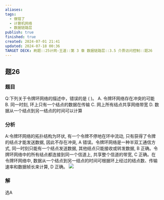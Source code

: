```yaml
---
aliases: 
tags:
  - 做错了
  - 计算机网络
  - 数据链路层
publish: true
finished: true
created: 2024-07-01 21:41
updated: 2024-07-18 00:36
TARGET DECK: 刷题::25计网-王道::第 3 章 数据链路层::3.5 介质访问控制::题26
---
```


## 题26
### 题目
Q:下列关于令牌环网络的描述中，错误的是 ( )。
A. 令牌环网络存在冲突的可能
B. 同一时刻, 环上只有一个结点的数据在传输
C. 网上所有结点共享网络带宽
D. 数据从一个结点到另一结点的时间可以计算
### 分析
A:令牌环网络的拓扑结构为环状, 有一个令牌不停地在环中流动, 只有获得了令牌的结点才能发送数据, 因此不存在冲突, A 错误。令牌环网络是一种半双工通信方式, 同一时刻只能有一个结点发送数据, 其他结点只能接收或转发数据, B 正确。令牌环网络中的所有结点都连接到同一个信道上, 共享整个信道的带宽, C 正确。在令牌环网络中, 数据从一个结点到另一结点的时间可根据环上经过的结点数、传输速率和数据帧长来计算, $\mathrm{D}$ 正确。
![](https://img.hwenyi.live/202407180038292.webp)
### 解
选A
<!--ID: 1721236961270-->
